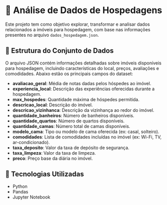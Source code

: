 # 🏡 Análise de Dados de Hospedagens

Este projeto tem como objetivo explorar, transformar e analisar dados relacionados a imóveis para hospedagem, com base nas informações presentes no arquivo `dados_hospedagem.json`.

## 📁 Estrutura do Conjunto de Dados

O arquivo JSON contém informações detalhadas sobre imóveis disponíveis para hospedagem, incluindo características do local, preços, avaliações e comodidades. Abaixo estão os principais campos do dataset:

- **avaliacao_geral**: Média de notas dadas pelos hóspedes ao imóvel.
- **experiencia_local**: Descrição das experiências oferecidas durante a hospedagem.
- **max_hospedes**: Quantidade máxima de hóspedes permitida.
- **descricao_local**: Descrição do imóvel.
- **descricao_vizinhanca**: Descrição da vizinhança ao redor do imóvel.
- **quantidade_banheiros**: Número de banheiros disponíveis.
- **quantidade_quartos**: Número de quartos disponíveis.
- **quantidade_camas**: Número total de camas disponíveis.
- **modelo_cama**: Tipo ou modelo de cama oferecida (ex: casal, solteiro).
- **comodidades**: Lista de comodidades incluídas no imóvel (ex: Wi-Fi, TV, ar-condicionado).
- **taxa_deposito**: Valor da taxa de depósito de segurança.
- **taxa_limpeza**: Valor da taxa de limpeza.
- **preco**: Preço base da diária no imóvel.

## 🧰 Tecnologias Utilizadas

- Python
- Pandas
- Jupyter Notebook

